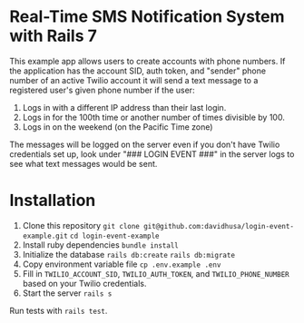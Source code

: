 # Real-Time SMS Notification System with Rails 7

This example app allows users to create accounts with phone numbers. If the application has the account SID, auth token, and "sender" phone number of an active Twilio account it will send a text message to a registered user's given phone number if the user:
1) Logs in with a different IP address than their last login.
2) Logs in for the 100th time or another number of times divisible by 100.
3) Logs in on the weekend (on the Pacific Time zone)

The messages will be logged on the server even if you don't have Twilio credentials set up, look under "### LOGIN EVENT ###" in the server logs to see what text messages would be sent.

# Installation

1) Clone this repository
  `git clone git@github.com:davidhusa/login-event-example.git`
  `cd login-event-example`
2) Install ruby dependencies 
  `bundle install`
3) Initialize the database
  `rails db:create`
  `rails db:migrate`
4) Copy environment variable file
  `cp .env.example .env`
5) Fill in `TWILIO_ACCOUNT_SID`, `TWILIO_AUTH_TOKEN`, and `TWILIO_PHONE_NUMBER` based on your Twilio credentials.
6) Start the server
  `rails s`

Run tests with `rails test`.